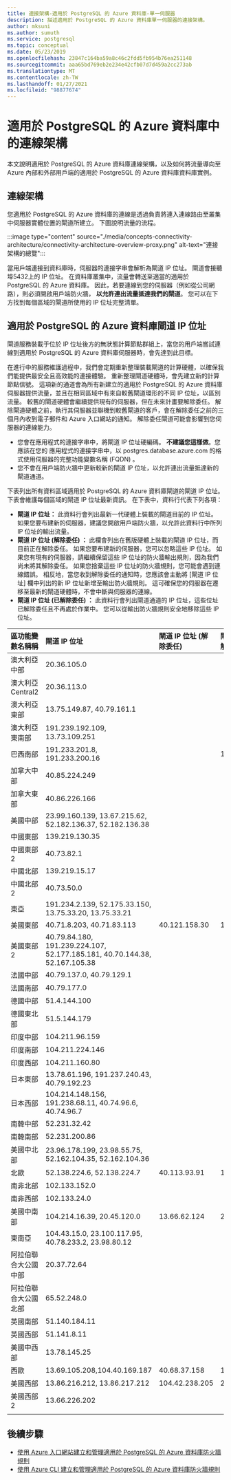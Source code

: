 ```yaml
---
title: 連接架構-適用於 PostgreSQL 的 Azure 資料庫-單一伺服器
description: 描述適用於 PostgreSQL 的 Azure 資料庫單一伺服器的連接架構。
author: mksuni
ms.author: sumuth
ms.service: postgresql
ms.topic: conceptual
ms.date: 05/23/2019
ms.openlocfilehash: 23847c164ba59a8c46c2fdd5fb954b76ea251148
ms.sourcegitcommit: aaa65bd769eb2e234e42cfb07d7d459a2cc273ab
ms.translationtype: MT
ms.contentlocale: zh-TW
ms.lasthandoff: 01/27/2021
ms.locfileid: "98877674"
---
```

# <a name="connectivity-architecture-in-azure-database-for-postgresql"></a>適用於 PostgreSQL 的 Azure 資料庫中的連線架構
本文說明適用於 PostgreSQL 的 Azure 資料庫連線架構，以及如何將流量導向至 Azure 內部和外部用戶端的適用於 PostgreSQL 的 Azure 資料庫資料庫實例。

## <a name="connectivity-architecture"></a>連線架構
您適用於 PostgreSQL 的 Azure 資料庫的連線是透過負責將連入連線路由至叢集中伺服器實體位置的閘道所建立。 下圖說明流量的流程。

:::image type="content" source="./media/concepts-connectivity-architecture/connectivity-architecture-overview-proxy.png" alt-text="連接架構的總覽":::


當用戶端連接到資料庫時，伺服器的連接字串會解析為閘道 IP 位址。 閘道會接聽埠5432上的 IP 位址。 在資料庫叢集中，流量會轉送至適當的適用於 PostgreSQL 的 Azure 資料庫。 因此，若要連線到您的伺服器（例如從公司網路），則必須開啟用戶端防火牆， **以允許連出流量抵達我們的閘道**。 您可以在下方找到每個區域的閘道所使用的 IP 位址完整清單。

## <a name="azure-database-for-postgresql-gateway-ip-addresses"></a>適用於 PostgreSQL 的 Azure 資料庫閘道 IP 位址

閘道服務裝載于位於 IP 位址後方的無狀態計算節點群組上，當您的用戶端嘗試連線到適用於 PostgreSQL 的 Azure 資料庫伺服器時，會先達到此目標。 

在進行中的服務維護過程中，我們會定期重新整理裝載閘道的計算硬體，以確保我們能提供最安全且高效能的連接體驗。 重新整理閘道硬體時，會先建立新的計算節點信號。 這項新的通道會為所有新建立的適用於 PostgreSQL 的 Azure 資料庫伺服器提供流量，並且在相同區域中有來自較舊閘道環形的不同 IP 位址，以區別流量。 較舊的閘道硬體會繼續提供現有的伺服器，但在未來計畫要解除委任。 解除閘道硬體之前，執行其伺服器並聯機到較舊閘道的客戶，會在解除委任之前的三個月內收到電子郵件和 Azure 入口網站的通知。 解除委任閘道可能會影響到您伺服器的連線能力。 

* 您會在應用程式的連接字串中，將閘道 IP 位址硬編碼。 **不建議您這樣做**。您應該在您的 <servername> 應用程式的連接字串中，以 postgres.database.azure.com 的格式使用伺服器的完整功能變數名稱 (FQDN) 。 
* 您不會在用戶端防火牆中更新較新的閘道 IP 位址，以允許連出流量抵達新的閘道通道。

下表列出所有資料區域適用於 PostgreSQL 的 Azure 資料庫閘道的閘道 IP 位址。 下表會維護每個區域的閘道 IP 位址最新資訊。 在下表中，資料行代表下列各項：

* **閘道 IP 位址：** 此資料行會列出最新一代硬體上裝載的閘道目前的 IP 位址。 如果您要布建新的伺服器，建議您開啟用戶端防火牆，以允許此資料行中所列 IP 位址的輸出流量。
* **閘道 IP 位址 (解除委任) ：** 此欄會列出在舊版硬體上裝載的閘道 IP 位址，而目前正在解除委任。 如果您要布建新的伺服器，您可以忽略這些 IP 位址。 如果您有現有的伺服器，請繼續保留這些 IP 位址的防火牆輸出規則，因為我們尚未將其解除委任。 如果您捨棄這些 IP 位址的防火牆規則，您可能會遇到連線錯誤。 相反地，當您收到解除委任的通知時，您應該會主動將 [閘道 IP 位址] 欄中列出的新 IP 位址新增至輸出防火牆規則。 這可確保您的伺服器在遷移至最新的閘道硬體時，不會中斷與伺服器的連線。
* **閘道 IP 位址 (已解除委任) ：** 此資料行會列出閘道通道的 IP 位址，這些位址已解除委任且不再處於作業中。 您可以從輸出防火牆規則安全地移除這些 IP 位址。 


| **區功能變數名稱稱** | **閘道 IP 位址** |**閘道 IP 位址 (解除委任)** | **閘道 IP 位址 (已解除委任)** |
|:----------------|:-------------------------|:-------------------------------------------|:------------------------------------------|
| 澳大利亞中部| 20.36.105.0  | | |
| 澳大利亞 Central2     | 20.36.113.0  | | |
| 澳大利亞東部 | 13.75.149.87, 40.79.161.1     |  | |
| 澳大利亞東南部 |191.239.192.109, 13.73.109.251   |  | |
| 巴西南部 |191.233.201.8, 191.233.200.16    |  | 104.41.11.5|
| 加拿大中部 |40.85.224.249  | | |
| 加拿大東部 | 40.86.226.166    | | |
| 美國中部 | 23.99.160.139, 13.67.215.62, 52.182.136.37, 52.182.136.38 | | |
| 中國東部 | 139.219.130.35    | | |
| 中國東部 2 | 40.73.82.1  | | |
| 中國北部 | 139.219.15.17    | | |
| 中國北部 2 | 40.73.50.0     | | |
| 東亞 | 191.234.2.139, 52.175.33.150, 13.75.33.20, 13.75.33.21     | | |
| 美國東部 |40.71.8.203, 40.71.83.113 |40.121.158.30|191.238.6.43 |
| 美國東部 2 |40.79.84.180, 191.239.224.107, 52.177.185.181, 40.70.144.38, 52.167.105.38  | | |
| 法國中部 | 40.79.137.0, 40.79.129.1  | | |
| 法國南部 | 40.79.177.0     | | |
| 德國中部 | 51.4.144.100     | | |
| 德國東北部 | 51.5.144.179  | | |
| 印度中部 | 104.211.96.159     | | |
| 印度南部 | 104.211.224.146  | | |
| 印度西部 | 104.211.160.80    | | |
| 日本東部 | 13.78.61.196, 191.237.240.43, 40.79.192.23 | | |
| 日本西部 | 104.214.148.156, 191.238.68.11, 40.74.96.6, 40.74.96.7    | | |
| 南韓中部 | 52.231.32.42   | | |
| 南韓南部 | 52.231.200.86    | | |
| 美國中北部 | 23.96.178.199, 23.98.55.75, 52.162.104.35, 52.162.104.36    | | |
| 北歐 | 52.138.224.6, 52.138.224.7  |40.113.93.91 |191.235.193.75 |
| 南非北部  | 102.133.152.0    | | |
| 南非西部 | 102.133.24.0   | | |
| 美國中南部 |104.214.16.39, 20.45.120.0  |13.66.62.124  |23.98.162.75 |
| 東南亞 | 104.43.15.0, 23.100.117.95, 40.78.233.2, 23.98.80.12     | | |
| 阿拉伯聯合大公國中部 | 20.37.72.64  | | |
| 阿拉伯聯合大公國北部 | 65.52.248.0    | | |
| 英國南部 | 51.140.184.11   | | |
| 英國西部 | 51.141.8.11  | | |
| 美國中西部 | 13.78.145.25     | | |
| 西歐 |13.69.105.208,104.40.169.187 |40.68.37.158 | 191.237.232.75|
| 美國西部 |13.86.216.212, 13.86.217.212 |104.42.238.205  | 23.99.34.75|
| 美國西部 2 | 13.66.226.202  | | |
||||

## <a name="next-steps"></a>後續步驟

* [使用 Azure 入口網站建立和管理適用於 PostgreSQL 的 Azure 資料庫防火牆規則](./howto-manage-firewall-using-portal.md)
* [使用 Azure CLI 建立和管理適用於 PostgreSQL 的 Azure 資料庫防火牆規則](./howto-manage-firewall-using-cli.md)
